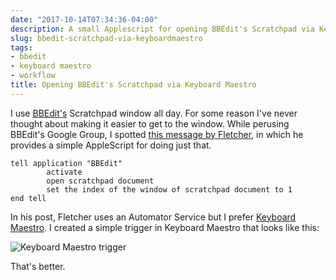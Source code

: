 ```yaml
---
date: "2017-10-14T07:34:36-04:00"
description: A small Applescript for opening BBEdit's Scratchpad via Keyboard Maestro
slug: bbedit-scratchpad-via-keyboardmaestro
tags:
- bbedit
- keyboard maestro
- workflow
title: Opening BBEdit's Scratchpad via Keyboard Maestro
---
```


I use [BBEdit's][1] Scratchpad window all day. For some reason I've never thought about making it easier to get to the window. While perusing BBEdit's Google Group, I spotted [this message by Fletcher][2], in which he provides a simple AppleScript for doing just that.

```
tell application "BBEdit" 
        activate 
        open scratchpad document 
        set the index of the window of scratchpad document to 1 
end tell 
```

In his post, Fletcher uses an Automator Service but I prefer [Keyboard Maestro][3]. I created a simple trigger in Keyboard Maestro that looks like this:


![Keyboard Maestro trigger](/img/2017/km-trigger.png)

That's better.

[1]: http://www.barebones.com/products/bbedit/index.html
[2]: https://groups.google.com/forum/?utm_source=digest&utm_medium=email#!topic/bbedit/Q-oNhAjdX6s
[3]: http://www.keyboardmaestro.com/main/